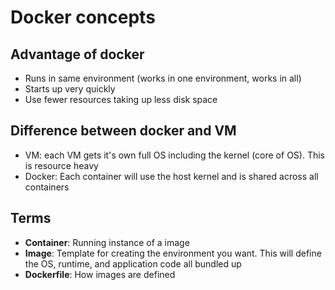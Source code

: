 # Docker concepts  

## Advantage of docker

* Runs in same environment (works in one environment, works in all)
* Starts up very quickly
* Use fewer resources taking up less disk space

## Difference between docker and VM

* VM: each VM gets it's own full OS including the kernel (core of OS).
This is resource heavy
* Docker: Each container will use the host kernel and is shared across all 
containers


## Terms

* **Container**: Running instance of a image
* **Image**: Template for creating the environment you want. This will define the
OS, runtime, and application code all bundled up
* **Dockerfile**: How images are defined

